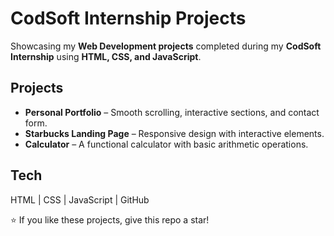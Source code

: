 # CodSoft Internship Projects

Showcasing my **Web Development projects** completed during my **CodSoft Internship** using **HTML, CSS, and JavaScript**.

## Projects
- **Personal Portfolio** – Smooth scrolling, interactive sections, and contact form.
- **Starbucks Landing Page** – Responsive design with interactive elements.
- **Calculator** – A functional calculator with basic arithmetic operations.

## Tech
HTML | CSS | JavaScript | GitHub

⭐ If you like these projects, give this repo a star!
